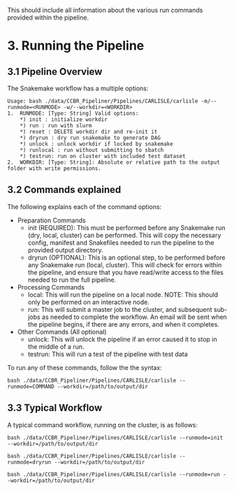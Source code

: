 This should include all information about the various run commands provided within the pipeline.

# 3. Running the Pipeline

## 3.1 Pipeline Overview
The Snakemake workflow has a multiple options:
```
Usage: bash ./data/CCBR_Pipeliner/Pipelines/CARLISLE/carlisle -m/--runmode=<RUNMODE> -w/--workdir=<WORKDIR>
1.  RUNMODE: [Type: String] Valid options:
    *) init : initialize workdir
    *) run : run with slurm
    *) reset : DELETE workdir dir and re-init it
    *) dryrun : dry run snakemake to generate DAG
    *) unlock : unlock workdir if locked by snakemake
    *) runlocal : run without submitting to sbatch
    *) testrun: run on cluster with included test dataset
2.  WORKDIR: [Type: String]: Absolute or relative path to the output folder with write permissions.
```

## 3.2 Commands explained
The following explains each of the command options:

- Preparation Commands
    - init (REQUIRED): This must be performed before any Snakemake run (dry, local, cluster) can be performed. This will copy the necessary config, manifest and Snakefiles needed to run the pipeline to the provided output directory.
    - dryrun (OPTIONAL): This is an optional step, to be performed before any Snakemake run (local, cluster). This will check for errors within the pipeline, and ensure that you have read/write access to the files needed to run the full pipeline.
- Processing Commands
    - local: This will run the pipeline on a local node. NOTE: This should only be performed on an interactive node.
    - run: This will submit a master job to the cluster, and subsequent sub-jobs as needed to complete the workflow. An email will be sent when the pipeline begins, if there are any errors, and when it completes.
- Other Commands (All optional)
    - unlock: This will unlock the pipeline if an error caused it to stop in the middle of a run.
    - testrun: This will run a test of the pipeline with test data

To run any of these commands, follow the the syntax:
```
bash ./data/CCBR_Pipeliner/Pipelines/CARLISLE/carlisle --runmode=COMMAND --workdir=/path/to/output/dir
```

## 3.3 Typical Workflow
A typical command workflow, running on the cluster, is as follows:
```
bash ./data/CCBR_Pipeliner/Pipelines/CARLISLE/carlisle --runmode=init --workdir=/path/to/output/dir

bash ./data/CCBR_Pipeliner/Pipelines/CARLISLE/carlisle --runmode=dryrun --workdir=/path/to/output/dir

bash ./data/CCBR_Pipeliner/Pipelines/CARLISLE/carlisle --runmode=run --workdir=/path/to/output/dir
```
